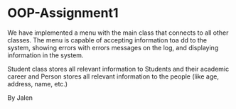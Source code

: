 # OOP-Assignment1

We have implemented a menu with the main class that connects to all other classes. The menu is capable of accepting information toa dd to the system, showing errors with errors messages on the log, and displaying information in the system.

Student class stores all relevant information to Students and their academic career and Person stores all relevant information to the people (like age, address, name, etc.)


By Jalen

